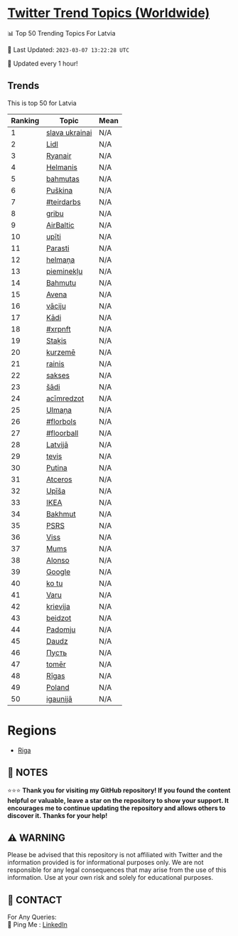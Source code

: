 [Twitter Trend Topics (Worldwide)](https://github.com/ErcinDedeoglu/Twitter-Trend-Topics)
==========


📊 Top 50 Trending Topics For Latvia

📆 Last Updated: `2023-03-07 13:22:28 UTC`

🔧 Updated every 1 hour!


## Trends

This is top 50 for Latvia

| Ranking | Topic | Mean |
| ------- | ------------ | ------------ |
| 1 | [slava ukrainai](http://twitter.com/search?q=slava+ukrainai) | N/A |
| 2 | [Lidl](http://twitter.com/search?q=Lidl) | N/A |
| 3 | [Ryanair](http://twitter.com/search?q=Ryanair) | N/A |
| 4 | [Helmanis](http://twitter.com/search?q=Helmanis) | N/A |
| 5 | [bahmutas](http://twitter.com/search?q=bahmutas) | N/A |
| 6 | [Puškina](http://twitter.com/search?q=Pu%c5%a1kina) | N/A |
| 7 | [#teirdarbs](http://twitter.com/search?q=%23teirdarbs) | N/A |
| 8 | [gribu](http://twitter.com/search?q=gribu) | N/A |
| 9 | [AirBaltic](http://twitter.com/search?q=AirBaltic) | N/A |
| 10 | [upīti](http://twitter.com/search?q=up%c4%abti) | N/A |
| 11 | [Parasti](http://twitter.com/search?q=Parasti) | N/A |
| 12 | [helmaņa](http://twitter.com/search?q=helma%c5%86a) | N/A |
| 13 | [pieminekļu](http://twitter.com/search?q=pieminek%c4%bcu) | N/A |
| 14 | [Bahmutu](http://twitter.com/search?q=Bahmutu) | N/A |
| 15 | [Avena](http://twitter.com/search?q=Avena) | N/A |
| 16 | [vāciju](http://twitter.com/search?q=v%c4%81ciju) | N/A |
| 17 | [Kādi](http://twitter.com/search?q=K%c4%81di) | N/A |
| 18 | [#xrpnft](http://twitter.com/search?q=%23xrpnft) | N/A |
| 19 | [Staķis](http://twitter.com/search?q=Sta%c4%b7is) | N/A |
| 20 | [kurzemē](http://twitter.com/search?q=kurzem%c4%93) | N/A |
| 21 | [rainis](http://twitter.com/search?q=rainis) | N/A |
| 22 | [sakses](http://twitter.com/search?q=sakses) | N/A |
| 23 | [šādi](http://twitter.com/search?q=%c5%a1%c4%81di) | N/A |
| 24 | [acīmredzot](http://twitter.com/search?q=ac%c4%abmredzot) | N/A |
| 25 | [Ulmaņa](http://twitter.com/search?q=Ulma%c5%86a) | N/A |
| 26 | [#florbols](http://twitter.com/search?q=%23florbols) | N/A |
| 27 | [#floorball](http://twitter.com/search?q=%23floorball) | N/A |
| 28 | [Latvijā](http://twitter.com/search?q=Latvij%c4%81) | N/A |
| 29 | [tevis](http://twitter.com/search?q=tevis) | N/A |
| 30 | [Putina](http://twitter.com/search?q=Putina) | N/A |
| 31 | [Atceros](http://twitter.com/search?q=Atceros) | N/A |
| 32 | [Upīša](http://twitter.com/search?q=Up%c4%ab%c5%a1a) | N/A |
| 33 | [IKEA](http://twitter.com/search?q=IKEA) | N/A |
| 34 | [Bakhmut](http://twitter.com/search?q=Bakhmut) | N/A |
| 35 | [PSRS](http://twitter.com/search?q=PSRS) | N/A |
| 36 | [Viss](http://twitter.com/search?q=Viss) | N/A |
| 37 | [Mums](http://twitter.com/search?q=Mums) | N/A |
| 38 | [Alonso](http://twitter.com/search?q=Alonso) | N/A |
| 39 | [Google](http://twitter.com/search?q=Google) | N/A |
| 40 | [ko tu](http://twitter.com/search?q=ko+tu) | N/A |
| 41 | [Varu](http://twitter.com/search?q=Varu) | N/A |
| 42 | [krievija](http://twitter.com/search?q=krievija) | N/A |
| 43 | [beidzot](http://twitter.com/search?q=beidzot) | N/A |
| 44 | [Padomju](http://twitter.com/search?q=Padomju) | N/A |
| 45 | [Daudz](http://twitter.com/search?q=Daudz) | N/A |
| 46 | [Пусть](http://twitter.com/search?q=%d0%9f%d1%83%d1%81%d1%82%d1%8c) | N/A |
| 47 | [tomēr](http://twitter.com/search?q=tom%c4%93r) | N/A |
| 48 | [Rīgas](http://twitter.com/search?q=R%c4%abgas) | N/A |
| 49 | [Poland](http://twitter.com/search?q=Poland) | N/A |
| 50 | [igaunijā](http://twitter.com/search?q=igaunij%c4%81) | N/A |



# Regions

* [Riga](</Latvia/Riga.md>)



## 📝 NOTES

⭐⭐⭐ **Thank you for visiting my GitHub repository! If you found the content helpful or valuable, leave a star on the repository to show your support. It encourages me to continue updating the repository and allows others to discover it. Thanks for your help!**


## ⚠️ WARNING

Please be advised that this repository is not affiliated with Twitter and the information provided is for informational purposes only. We are not responsible for any legal consequences that may arise from the use of this information. Use at your own risk and solely for educational purposes.


## 📨 CONTACT

 For Any Queries:  
            🏓 Ping Me : [LinkedIn](https://www.linkedin.com/in/ercindedeoglu/)
